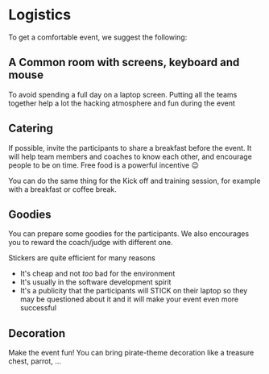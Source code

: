 # Logistics

To get a comfortable event, we suggest the following:

## A Common room with screens, keyboard and mouse

To avoid spending a full day on a laptop screen.
Putting all the teams together help a lot the hacking atmosphere and fun during the event

## Catering

If possible, invite the participants to share a breakfast before the event.
It will help team members and coaches to know each other, and encourage people to be on time. Free food is a powerful incentive :wink:

You can do the same thing for the Kick off and training session, for example with a breakfast or coffee break.

## Goodies

You can prepare some goodies for the participants.
We also encourages you to reward the coach/judge with different one.

Stickers are quite efficient for many reasons

- It's cheap and not *too* bad for the environment
- It's usually in the software development spirit
- It's a publicity that the participants will STICK on their laptop so they may be questioned about it and it will make your event even more successful

## Decoration

Make the event fun! You can bring pirate-theme decoration like a treasure chest, parrot, ...
